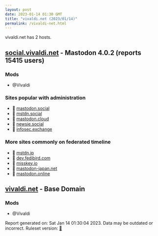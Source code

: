 ```yaml
---
layout: post
date: 2023-01-14 01:30 GMT
title: "vivaldi.net (2023/01/14)"
permalink: /vivaldi-net.html
---
```


vivaldi.net has 2 hosts.

## [social.vivaldi.net](https://social.vivaldi.net) - Mastodon 4.0.2 (reports 15415 users)

### Mods
 * @Vivaldi

### Sites popular with administration

* 🐘 [mastodon.social](/mastodon-social.html)
* 🐘 [mstdn.social](/mstdn-social.html)
* 🐘 [mastodon.cloud](/mastodon-cloud.html)
* 🐘 [newsie.social](/newsie-social.html)
* 🐘 [infosec.exchange](/infosec-exchange.html)

### More sites commonly on federated timeline

* 🐘 [mstdn.jp](/mstdn-jp.html)
* 🐘 [dev.fedibird.com](/dev-fedibird-com.html)
* 🐘 [misskey.io](/misskey-io.html)
* 🐘 [mastodon-japan.net](/mastodon-japan-net.html)
* 🐘 [mastodon.online](/mastodon-online.html)

## [vivaldi.net](https://vivaldi.net) - Base Domain

### Mods
 * @Vivaldi

Report generated on: Sat Jan 14 01:30:04 2023. Data may be outdated or incorrect.
Ruleset version: [🧁](/version-cupcake)
